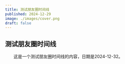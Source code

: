 ```yaml
---
title: 测试朋友圈时间线
published: 2024-12-29
image: ./images/cover.png
draft: false
---
```


## 测试朋友圈时间线
&emsp;&emsp;这是一个测试朋友圈时间线的内容，日期是2024-12-32。
